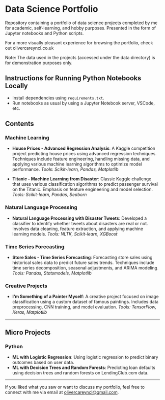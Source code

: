 # Data Science Portfolio
Repository containing a portfolio of data science projects completed by me for academic, self-learning, and hobby purposes. Presented in the form of Jupyter notebooks and Python scripts.

For a more visually pleasant experience for browsing the portfolio, check out olivercareyncl.co.uk

Note: The data used in the projects (accessed under the data directory) is for demonstration purposes only.

## Instructions for Running Python Notebooks Locally
- Install dependencies using `requirements.txt`.
- Run notebooks as usual by using a Jupyter Notebook server, VSCode, etc.

## Contents

### Machine Learning
- **House Prices - Advanced Regression Analysis**: A Kaggle competition project predicting house prices using advanced regression techniques. Techniques include feature engineering, handling missing data, and applying various machine learning algorithms to optimize model performance.
  *Tools: Scikit-learn, Pandas, Matplotlib*

- **Titanic - Machine Learning from Disaster**: Classic Kaggle challenge that uses various classification algorithms to predict passenger survival on the Titanic. Emphasis on feature engineering and model selection.
  *Tools: Scikit-learn, Pandas, Seaborn*

### Natural Language Processing
- **Natural Language Processing with Disaster Tweets**: Developed a classifier to identify whether tweets about disasters are real or not. Involves data cleaning, feature extraction, and applying machine learning models.
  *Tools: NLTK, Scikit-learn, XGBoost*

### Time Series Forecasting
- **Store Sales - Time Series Forecasting**: Forecasting store sales using historical sales data to predict future sales trends. Techniques include time series decomposition, seasonal adjustments, and ARIMA modeling.
  *Tools: Pandas, Statsmodels, Matplotlib*

### Creative Projects
- **I’m Something of a Painter Myself**: A creative project focused on image classification using a custom dataset of famous paintings. Includes data preprocessing, CNN training, and model evaluation.
  *Tools: TensorFlow, Keras, Matplotlib*

---

## Micro Projects

### Python
- **ML with Logistic Regression**: Using logistic regression to predict binary outcomes based on user data.
- **ML with Decision Trees and Random Forests**: Predicting loan defaults using decision trees and random forests on LendingClub.com data.

---

If you liked what you saw or want to discuss my portfolio, feel free to connect with me via email at olivercareyncl@gmail.com.
